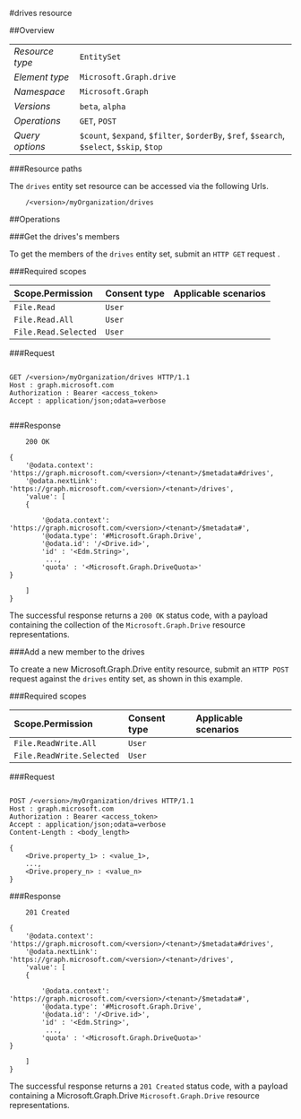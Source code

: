 #drives resource

 



##Overview

|  |  | 
| :-- | :-- | 
| _Resource type_ | `EntitySet` | 
| _Element type_ | `Microsoft.Graph.drive` | 
| _Namespace_ | `Microsoft.Graph` | 
| _Versions_ | `beta`, `alpha` | 
| _Operations_ | `GET`, `POST` | 
| _Query options_ | `$count`, `$expand`, `$filter`, `$orderBy`, `$ref`, `$search`, `$select`, `$skip`, `$top` | 


###Resource paths

The `drives` entity set resource can be accessed via the following Urls. 

```
	/<version>/myOrganization/drives
```





##Operations

###Get the drives's members

To get the members of the `drives` entity set, submit an `HTTP GET` request .  

###Required scopes

| Scope.Permission | Consent type | Applicable scenarios | 
| :-- | :-- | :-- | 
| `File.Read` | `User` |  | 
| `File.Read.All` | `User` |  | 
| `File.Read.Selected` | `User` |  | 
###Request

```
	
GET /<version>/myOrganization/drives HTTP/1.1
Host : graph.microsoft.com
Authorization : Bearer <access_token>
Accept : application/json;odata=verbose


```

###Response

```
	200 OK

{
	'@odata.context': 'https://graph.microsoft.com/<version>/<tenant>/$metadata#drives',
	'@odata.nextLink': 'https://graph.microsoft.com/<version>/<tenant>/drives',
	'value': [ 
	{

		'@odata.context': 'https://graph.microsoft.com/<version>/<tenant>/$metadata#',
		'@odata.type': '#Microsoft.Graph.Drive',
		'@odata.id': '/<Drive.id>',
		'id' : '<Edm.String>',
		 ...,
		'quota' : '<Microsoft.Graph.DriveQuota>'
}

	]
}

```

The successful response returns a `200 OK` status code, with a payload containing the collection of the `Microsoft.Graph.Drive` resource representations. 

###Add a new member to the drives

To create a new Microsoft.Graph.Drive entity resource, submit an `HTTP POST` request against the `drives` entity set, as shown in this example. 

###Required scopes

| Scope.Permission | Consent type | Applicable scenarios | 
| :-- | :-- | :-- | 
| `File.ReadWrite.All` | `User` |  | 
| `File.ReadWrite.Selected` | `User` |  | 
###Request

```
	
POST /<version>/myOrganization/drives HTTP/1.1
Host : graph.microsoft.com
Authorization : Bearer <access_token>
Accept : application/json;odata=verbose
Content-Length : <body_length>

{
	<Drive.property_1> : <value_1>,
	...,
	<Drive.propery_n> : <value_n>
}

```

###Response

```
	201 Created

{
	'@odata.context': 'https://graph.microsoft.com/<version>/<tenant>/$metadata#drives',
	'@odata.nextLink': 'https://graph.microsoft.com/<version>/<tenant>/drives',
	'value': [ 
	{

		'@odata.context': 'https://graph.microsoft.com/<version>/<tenant>/$metadata#',
		'@odata.type': '#Microsoft.Graph.Drive',
		'@odata.id': '/<Drive.id>',
		'id' : '<Edm.String>',
		 ...,
		'quota' : '<Microsoft.Graph.DriveQuota>'
}

	]
}

```

The successful response returns a `201 Created` status code, with a payload containing a Microsoft.Graph.Drive `Microsoft.Graph.Drive` resource representations. 



<!-- {
"type": "#page.annotation",
"tocPath": "EntitySet/drives",
"section": "documentation"
} -->